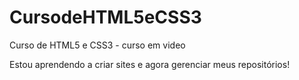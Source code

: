 # CursodeHTML5eCSS3
Curso de HTML5 e CSS3 - curso em video 

Estou aprendendo a criar sites e agora gerenciar meus repositórios!
